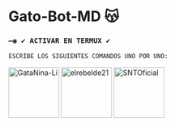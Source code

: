 # Gato-Bot-MD 😽

### `—◉ ✔️ ACTIVAR EN TERMUX ✔️`
```bash
ESCRIBE LOS SIGUIENTES COMANDOS UNO POR UNO:

```

<a href="https://github.com/GataNina-Li"><img src="https://github.com/GataNina-Li.png" width="100" height="100" alt="GataNina-Li"/></a>
<a href="https://github.com/elrebelde21"><img src="https://github.com/elrebelde21.png" width="100" height="100" alt="elrebelde21"/></a>
<a href="https://github.com/SNTOficial"><img src="https://github.com/SNTOficial.png" width="100" height="100" alt="SNTOficial"/></a>
